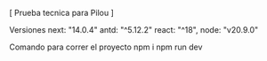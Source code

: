 [ Prueba tecnica para Pilou ]

Versiones
next: "14.0.4"
antd: "^5.12.2"
react: "^18",
node: "v20.9.0"

Comando para correr el proyecto
npm i
npm run dev